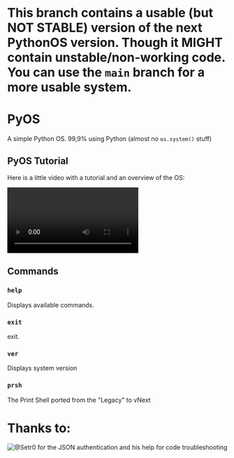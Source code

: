 # This branch contains a usable (but NOT STABLE) version of the next PythonOS version. Though it MIGHT contain unstable/non-working code. You can use the `main` branch for a more usable system.

# PyOS
A simple Python OS. 99,9% using Python (almost no `os.system()` stuff)

## PyOS Tutorial

Here is a little video with a tutorial and an overview of the OS:

![Video](https://user-images.githubusercontent.com/76620155/157094664-a1ccc3ee-48f3-473e-8ec6-c10e899e2a6d.mp4)

## Commands

### `help`

Displays available commands.

### `exit`

exit.

### `ver`

Displays system version

### `prsh`

The Print Shell ported from the "Legacy" to vNext

# Thanks to:

![@Setr0](https://github.com/Setr0) for the JSON authentication and his help for code troubleshooting
